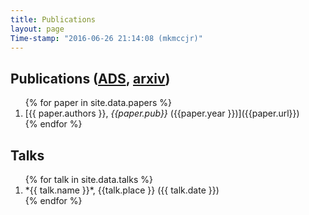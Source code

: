 ```yaml
---
title: Publications
layout: page
Time-stamp: "2016-06-26 21:14:08 (mkmccjr)"
---
```


<!-- no easy way to do this in markdown, i don't think... -->
<h2>
Publications
(<a href="http://adsabs.harvard.edu/cgi-bin/nph-abs_connect?library&amp;libname=my-papers&amp;libid=54eca64ca4">ADS</a>,
<a href="https://arxiv.org/a/mccourt_m_1.html">arxiv</a>)
</h2>

<ol reversed>
{% for paper in site.data.papers %}
  <li markdown="span">
    [{{ paper.authors }}, <i>{{paper.pub}}</i> ({{paper.year }})]({{paper.url}})
  </li>
{% endfor %}
</ol>



Talks
-----

<ol reversed>
{% for talk in site.data.talks %}
  <li markdown="span">
    *{{ talk.name }}*, {{talk.place }} ({{ talk.date }})
  </li>  
{% endfor %}
</ol>

